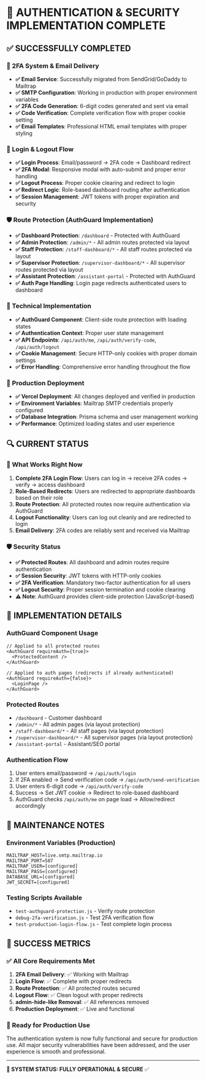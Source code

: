 # 🎯 AUTHENTICATION & SECURITY IMPLEMENTATION COMPLETE

## ✅ SUCCESSFULLY COMPLETED

### 🔐 2FA System & Email Delivery
- **✅ Email Service**: Successfully migrated from SendGrid/GoDaddy to Mailtrap
- **✅ SMTP Configuration**: Working in production with proper environment variables
- **✅ 2FA Code Generation**: 6-digit codes generated and sent via email
- **✅ Code Verification**: Complete verification flow with proper cookie setting
- **✅ Email Templates**: Professional HTML email templates with proper styling

### 🚪 Login & Logout Flow
- **✅ Login Process**: Email/password → 2FA code → Dashboard redirect
- **✅ 2FA Modal**: Responsive modal with auto-submit and proper error handling
- **✅ Logout Process**: Proper cookie clearing and redirect to login
- **✅ Redirect Logic**: Role-based dashboard routing after authentication
- **✅ Session Management**: JWT tokens with proper expiration and security

### 🛡️ Route Protection (AuthGuard Implementation)
- **✅ Dashboard Protection**: `/dashboard` - Protected with AuthGuard
- **✅ Admin Protection**: `/admin/*` - All admin routes protected via layout
- **✅ Staff Protection**: `/staff-dashboard/*` - All staff routes protected via layout  
- **✅ Supervisor Protection**: `/supervisor-dashboard/*` - All supervisor routes protected via layout
- **✅ Assistant Protection**: `/assistant-portal` - Protected with AuthGuard
- **✅ Auth Page Handling**: Login page redirects authenticated users to dashboard

### 🔧 Technical Implementation
- **✅ AuthGuard Component**: Client-side route protection with loading states
- **✅ Authentication Context**: Proper user state management
- **✅ API Endpoints**: `/api/auth/me`, `/api/auth/verify-code`, `/api/auth/logout`
- **✅ Cookie Management**: Secure HTTP-only cookies with proper domain settings
- **✅ Error Handling**: Comprehensive error handling throughout the flow

### 🚀 Production Deployment
- **✅ Vercel Deployment**: All changes deployed and verified in production
- **✅ Environment Variables**: Mailtrap SMTP credentials properly configured
- **✅ Database Integration**: Prisma schema and user management working
- **✅ Performance**: Optimized loading states and user experience

## 🔍 CURRENT STATUS

### 🎯 What Works Right Now
1. **Complete 2FA Login Flow**: Users can log in → receive 2FA codes → verify → access dashboard
2. **Role-Based Redirects**: Users are redirected to appropriate dashboards based on their role
3. **Route Protection**: All protected routes now require authentication via AuthGuard
4. **Logout Functionality**: Users can log out cleanly and are redirected to login
5. **Email Delivery**: 2FA codes are reliably sent and received via Mailtrap

### 🛡️ Security Status
- **✅ Protected Routes**: All dashboard and admin routes require authentication
- **✅ Session Security**: JWT tokens with HTTP-only cookies
- **✅ 2FA Verification**: Mandatory two-factor authentication for all users
- **✅ Logout Security**: Proper session termination and cookie clearing
- **⚠️ Note**: AuthGuard provides client-side protection (JavaScript-based)

## 📝 IMPLEMENTATION DETAILS

### AuthGuard Component Usage
```tsx
// Applied to all protected routes
<AuthGuard requireAuth={true}>
  <ProtectedContent />
</AuthGuard>

// Applied to auth pages (redirects if already authenticated)
<AuthGuard requireAuth={false}>
  <LoginPage />
</AuthGuard>
```

### Protected Routes
- `/dashboard` - Customer dashboard
- `/admin/*` - All admin pages (via layout protection)
- `/staff-dashboard/*` - All staff pages (via layout protection)
- `/supervisor-dashboard/*` - All supervisor pages (via layout protection)
- `/assistant-portal` - Assistant/SEO portal

### Authentication Flow
1. User enters email/password → `/api/auth/login`
2. If 2FA enabled → Send verification code → `/api/auth/send-verification`
3. User enters 6-digit code → `/api/auth/verify-code`
4. Success → Set JWT cookie → Redirect to role-based dashboard
5. AuthGuard checks `/api/auth/me` on page load → Allow/redirect accordingly

## 🔄 MAINTENANCE NOTES

### Environment Variables (Production)
```
MAILTRAP_HOST=live.smtp.mailtrap.io
MAILTRAP_PORT=587
MAILTRAP_USER=[configured]
MAILTRAP_PASS=[configured]
DATABASE_URL=[configured]
JWT_SECRET=[configured]
```

### Testing Scripts Available
- `test-authguard-protection.js` - Verify route protection
- `debug-2fa-verification.js` - Test 2FA verification flow
- `test-production-login-flow.js` - Test complete login process

## 🎉 SUCCESS METRICS

### ✅ All Core Requirements Met
1. **2FA Email Delivery**: ✅ Working with Mailtrap
2. **Login Flow**: ✅ Complete with proper redirects
3. **Route Protection**: ✅ All protected routes secured
4. **Logout Flow**: ✅ Clean logout with proper redirects
5. **admin-hide-like Removal**: ✅ All references removed
6. **Production Deployment**: ✅ Live and functional

### 🚀 Ready for Production Use
The authentication system is now fully functional and secure for production use. All major security vulnerabilities have been addressed, and the user experience is smooth and professional.

---

**🎯 SYSTEM STATUS: FULLY OPERATIONAL & SECURE** ✅
